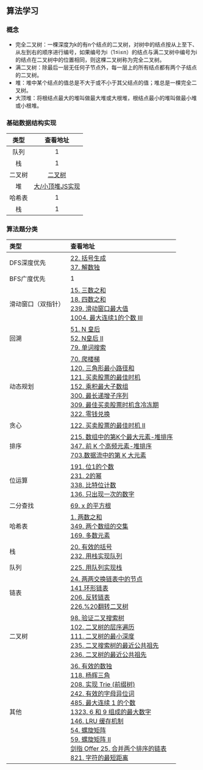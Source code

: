 ## 算法学习

### 概念

- 完全二叉树：一棵深度为k的有n个结点的二叉树，对树中的结点按从上至下、从左到右的顺序进行编号，如果编号为i（1≤i≤n）的结点与满二叉树中编号为i的结点在二叉树中的位置相同，则这棵二叉树称为完全二叉树。
- 满二叉树：除最后一层无任何子节点外，每一层上的所有结点都有两个子结点的二叉树。
- 堆：堆中某个结点的值总是不大于或不小于其父结点的值；堆总是一棵完全二叉树。
- 大顶堆：将根结点最大的堆叫做最大堆或大根堆，根结点最小的堆叫做最小堆或小根堆。


### 基础数据结构实现

|  类型   | 查看地址  |
|  :----:  | :----:  |
| 队列  | 1 |
| 栈  | 1 |
| 二叉树  | [二叉树](https://zouyifeng.cn/practice/algorithm/%E4%BA%8C%E5%8F%89%E6%A0%91/index.html) |
| 堆  | [大/小顶堆JS实现](239.%20滑动窗口最大值)|
| 哈希表  | 1 |
| 栈  | 1 |


### 算法题分类

|  类型    | 查看地址  |
|  :----  | :----  |
| DFS深度优先 | [22. 括号生成](22.%20括号生成) <br> [37. 解数独](37.%20解数独)|
| BFS广度优先  | 1 |
| 滑动窗口（双指针）  | [15. 三数之和](15.%20三数之和) <br> [18. 四数之和](18.%20四数之和) <br> [239. 滑动窗口最大值](239.%20滑动窗口最大值) <br> [1004. 最大连续1的个数 III](1004.%20最大连续1的个数%20III) |
| 回溯  | [51. N 皇后](51.%20N%20皇后) <br> [52. N皇后 II](52.%20N皇后%20II) <br> [79. 单词搜索](79.%20单词搜索)|
| 动态规划  | [70. 爬楼梯](70.%20爬楼梯) <br> [120. 三角形最小路径和](120.%20三角形最小路径和) <br> [121. 买卖股票的最佳时机](121.%20买卖股票的最佳时机) <br> [152. 乘积最大子数组](152.%20乘积最大子数组) <br> [300. 最长递增子序列](300.%20最长递增子序列) <br> [309. 最佳买卖股票时机含冷冻期](309.%20最佳买卖股票时机含冷冻期) <br> [322. 零钱兑换](322.%20零钱兑换)|
| 贪心  | [122. 买卖股票的最佳时机 II](122.%20买卖股票的最佳时机%20II) |
| 排序  | [215. 数组中的第K个最大元素-堆排序](215.%20数组中的第K个最大元素) <br> [347. 前 K 个高频元素-堆排序](347.%20前%20K%20个高频元素) <br> [703.数据流中的第 K 大元素](703.%20数据流中的第%20K%20大元素)|
| 位运算 | [191. 位1的个数](191.%20位1的个数) <br> [231. 2的幂](231.%202的幂) <br> [338. 比特位计数](338.%20比特位计数) <br> [136. 只出现一次的数字](136.%20只出现一次的数字)|
| 二分查找  | [69. x 的平方根](69.%20x%20的平方根) |
| 哈希表 | [1. 两数之和](1.%20两数之和) <br>  [349. 两个数组的交集](349.%20两个数组的交集) <br> [169. 多数元素](169.%20多数元素) |
| 栈 | [20. 有效的括号](20.%20有效的括号) <br> [232. 用栈实现队列](232.%20用栈实现队列) |
| 队列 | [225. 用队列实现栈](225.%20用队列实现栈) | 
| 链表 | [24. 两两交换链表中的节点](24.%20两两交换链表中的节点) <br> [141.环形链表](141.%20环形链表) <br> [206. 反转链表](206.%20反转链表) <br> [226.%20翻转二叉树](226.%20翻转二叉树)|
| 二叉树 | [98. 验证二叉搜索树](98.%20验证二叉搜索树) <br> [102. 二叉树的层序遍历](102.%20二叉树的层序遍历)  <br> [111. 二叉树的最小深度](111.%20二叉树的最小深度) <br> [235. 二叉搜索树的最近公共祖先](235.%20二叉搜索树的最近公共祖先) <br> [236. 二叉树的最近公共祖先](236.%20二叉树的最近公共祖先)|
| 其他 | [36. 有效的数独](36.%20有效的数独) <br> [118. 杨辉三角](118.%20杨辉三角) <br> [208. 实现 Trie (前缀树)](208.%20实现%20Trie%20(前缀树)) <br> [242. 有效的字母异位词](242.%20有效的字母异位词) <br> [485. 最大连续 1 的个数](485.%20最大连续%201%20的个数) <br> [1323. 6 和 9 组成的最大数字](1323.%206%20和%209%20组成的最大数字)  <br> [146. LRU 缓存机制](146.%20LRU%20缓存机制) <br> [54. 螺旋矩阵](54.%20螺旋矩阵) <br> [59. 螺旋矩阵 II](59.%20螺旋矩阵%20II) <br> [剑指 Offer 25. 合并两个排序的链表](剑指%20Offer%2025.%20合并两个排序的链表) <br> [821. 字符的最短距离](821.%20字符的最短距离)|
